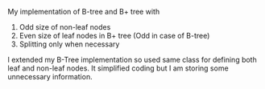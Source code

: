 My implementation of B-tree and B+ tree with
1. Odd size of non-leaf nodes
2. Even size of leaf nodes in B+ tree (Odd in case of B-tree)
3. Splitting only when necessary

I extended my B-Tree implementation so used same class for defining both leaf and non-leaf nodes. It simplified coding but I am storing some unnecessary information.
